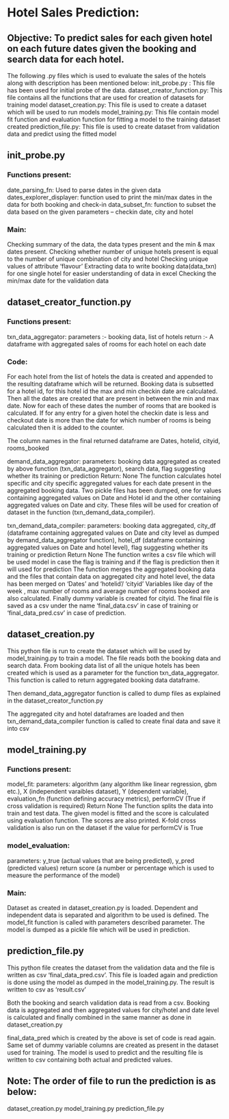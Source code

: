 # Hotel Sales Prediction:

## Objective: To predict sales for each given hotel on each future dates given the booking and search data for each hotel.

The following .py files which is used to evaluate the sales of the hotels along with description has been mentioned below:
init_probe.py : This file has been used for initial probe of the data.
dataset_creator_function.py: This file contains all the functions that are used for creation of datasets for training model
dataset_creation.py: This file is used to create a dataset which will be used to run models
model_training.py: This file contain model fit function and evaluation function for fitting a model to the training dataset created
prediction_file.py: This file is used to create dataset from validation data and predict using the fitted model

## init_probe.py

### Functions present:
date_parsing_fn: Used to parse dates in the given data
dates_explorer_displayer: function used to print the min/max dates in the data for both booking and check-in
data_subset_fn: function to subset the data based on the given parameters – checkin date, city and hotel

### Main:
Checking summary of the data, the data types present and the min & max dates present.
Checking whether number of unique hotels present is equal to the number of unique combination of city and hotel
Checking unique values of attribute ‘flavour’
Extracting data to write booking data(data_txn) for one single hotel for easier understanding of data in excel
Checking the min/max date for the validation data

## dataset_creator_function.py

### Functions present:
txn_data_aggregator: 
parameters :- booking data, list of hotels
return :- A dataframe with aggregated sales of rooms for each hotel on each date

### Code:
For each hotel from the list of hotels the data is created and appended to the resulting dataframe which will be returned. Booking data is subsetted for a hotel id, for this hotel id the max and min checkin date are calculated. Then all the dates are created that are present in between the min and max date. Now for each of these dates the number of rooms that are booked is calculated. 
If for any entry for a given hotel the checkin date is less and checkout date is more than the date for which number of rooms is being calculated then it is added to the counter.

The column names in the final returned dataframe are Dates, hotelid, cityid, rooms_booked

demand_data_aggregator:
parameters: booking data aggregated as created by above function (txn_data_aggregator), search data, flag suggesting whether its training or prediction
Return: None
The function calculates hotel specific and city specific aggregated values for each date present in the aggregated booking data.
Two pickle files has been dumped, one for values containing aggregated values on Date and Hotel id and the other containing aggregated values on Date and city.
These files will be used for creation of dataset in the function (txn_demand_data_compiler).

txn_demand_data_compiler:
parameters: booking data aggregated, city_df (dataframe containing aggregated values on Date and city level as dumped by demand_data_aggregator function), hotel_df (dataframe containing aggregated values on Date and hotel level), flag suggesting whether its training or prediction
Return None
The function writes a csv file which will be used model in case the flag is training and if the flag is prediction then it will used for prediction 
The function merges the aggregated booking data and the files that contain data on aggregated city and hotel level, the data has been merged on ‘Dates’ and ‘hotelid’/ ‘cityid’
Variables like day of the week , max number of rooms and average number of rooms booked are also calculated. Finally dummy variable is created for cityid. The final file is saved as a csv under the name ‘final_data.csv’ in case of training or ‘final_data_pred.csv’ in case of prediction.

## dataset_creation.py

This python file is run to create the dataset which will be used by model_training.py to train a model. The file reads both the booking data and search data. From booking data list of all the unique hotels has been created which is used as a parameter for the function txn_data_aggregator. This function is called to return aggregated booking data dataframe.

Then demand_data_aggregator function is called to dump files as explained in the dataset_creator_function.py

The aggregated city and hotel dataframes are loaded and then txn_demand_data_compiler function is called to create final data and save it into csv



## model_training.py

### Functions present:
model_fit:
parameters: algorithm (any algorithm like linear regression, gbm etc.), X (independent varaibles dataset), Y (dependent variable), evaluation_fn (function defining accuracy metrics), performCV (True if cross validation is required)
Return None
The function splits the data into train and test data. The given model is fitted and the score is calculated using evaluation function. The scores are also printed.
K-fold cross validation is also run on the dataset if the value for performCV is True

### model_evaluation:
parameters: y_true (actual values that are being predicted), y_pred (predicted values)
return score (a number or percentage which is used to measure the performance of the model)

### Main:

Dataset as created in dataset_creation.py is loaded. Dependent and independent data is separated and algorithm to be used is defined. The model_fit function is called with parameters described parameter.
The model is dumped as a pickle file which will be used in prediction.

## prediction_file.py 

This python file creates the dataset from the validation data and the file is written as csv ‘final_data_pred.csv’. 
This file is loaded again and prediction is done using the model as dumped in the model_training.py. The result is written to csv as ‘result.csv’

Both the booking and search validation data is read from a csv.
Booking data is aggregated and then aggregated values for city/hotel  and date level is calculated and finally combined in the same manner as done in dataset_creation.py

final_data_pred which is created by the above is set of code is read again. Same set of dummy variable columns are created as present in the dataset used for training. The model is used to predict and the resulting file is written to csv containing both actual and predicted values.


## Note: The order of file to run the prediction is as below:
dataset_creation.py
model_training.py
prediction_file.py